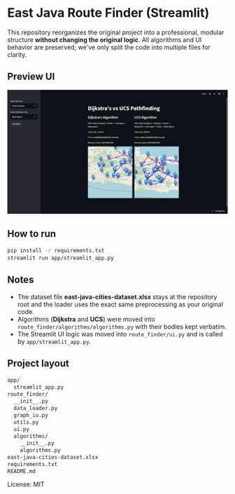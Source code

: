 # East Java Route Finder (Streamlit)

This repository reorganizes the original project into a professional, modular structure **without changing the original logic**. 
All algorithms and UI behavior are preserved; we've only split the code into multiple files for clarity.

## Preview UI
<img src="./assets/image.png">

## How to run

```bash
pip install -r requirements.txt
streamlit run app/streamlit_app.py
```

## Notes
- The dataset file **east-java-cities-dataset.xlsx** stays at the repository root and the loader uses the exact same preprocessing as your original code.
- Algorithms (**Dijkstra** and **UCS**) were moved into `route_finder/algorithms/algorithms.py` with their bodies kept verbatim.
- The Streamlit UI logic was moved into `route_finder/ui.py` and is called by `app/streamlit_app.py`.

## Project layout
```
app/
  streamlit_app.py
route_finder/
  __init__.py
  data_loader.py
  graph_io.py
  utils.py
  ui.py
  algorithms/
    __init__.py
    algorithms.py
east-java-cities-dataset.xlsx
requirements.txt
README.md
```

License: MIT
